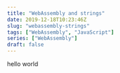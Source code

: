 ```yaml
---
title: "WebAssembly and strings"
date: 2019-12-18T10:23:46Z
slug: "webassembly-strings"
tags: ["WebAssembly", "JavaScript"]
series: ["WebAssembly"]
draft: false
---
```


hello world